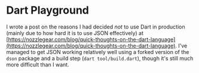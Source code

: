 # Dart Playground

I wrote a post on the reasons I had decided *not* to use Dart in production (mainly due to how hard it is to use JSON effectively) at [https://nozzlegear.com/blog/quick-thoughts-on-the-dart-language](https://nozzlegear.com/blog/quick-thoughts-on-the-dart-language). I've managed to get JSON working relatively well using a forked version of the `dson` package and a build step (`dart tool/build.dart`), though it's still much more difficult than I want.